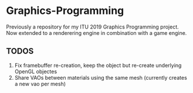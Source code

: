# Graphics-Programming
Previously a repository for my ITU 2019 Graphics Programming project.
Now extended to a renderering engine in combination with a game engine.

## TODOS
1. Fix framebuffer re-creation, keep the object but re-create underlying OpenGL objectes
2. Share VAOs between materials using the same mesh (currently creates a new vao per mesh)
